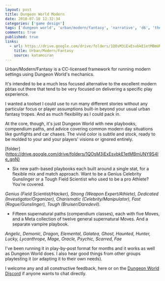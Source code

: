```yaml
---
layout: post
title: Dungeon World Modern
date: 2018-07-18 12:32:34
categories: ['game design']
tags: ['dungeon world', 'urban/modern/fantasy', 'narrative', 'd6', 'theory',  'pbta', 'apocalypse world', 'rpglet']
comments: true
published: true
links:
  - url: https://drive.google.com/drive/folders/1QOsM3iExEsvbkE1etMBmUNY9S4Ie_gnN
    title: Urban/Modern/Fantasy
    source: katamoiran
---
```


Urban/Modern/Fantasy is a CC-licensed framework for running modern settings using Dungeon World's mechanics.

It's intended to be a much less focused alternative to the excellent modern pbtas out there that tend to be very focused on delivering a specific play experience.

I wanted a toolset I could use to run many different stories without any particular focus or player assumptions built-in beyond your usual urban fantasy tropes. And as much flexibility as I could pack in.

At the core, though, it's just Dungeon World with new playbooks, compendium paths, and advice covering common modern day situations like gunfights and car chases. The vivid color is subtle and stock, ready to be molded to your and your players' visions or ignored entirely.

<!--more-->

[folder](https://drive.google.com/drive/folders/1QOsM3iExEsvbkE1etMBmUNY9S4Ie_gnN}

* Six new path-based playbooks each built around a single stat, for a flexible mix and match approach. Want to be a Genius Celebrity Gunslinger or a Tough Field Scientist who used to be a pro Athlete? You're covered.

*Genius (Field Scientist/Hacker), Strong (Weapon Expert/Athlete), Dedicated (Investigator/Organizer), Charismatic (Celebrity/Manipulator), Fast (Rogue/Gunslinger), Tough (Bruiser/Daredevil).*

* Fifteen supernatural paths (compendium classes), each with five Moves, and a Meta collection of twelve general supernatural Moves. And a separate vampire playbook.

*Angelic, Demonic, Dragon, Elemental, Galatea, Ghost, Haunted, Hunter, Lucky, Lycanthrope, Mage, Oracle, Psychic, Scarred, Fae*

I've been running it in play-by-post format for months and it works as well as Dungeon World does. I also hear good things from other groups playtesting it (or adapting it to their own needs).

I welcome any and all constructive feedback, here or on the [Dungeon World Discord](https://discord.gg/Ue7cQwk) if anyone wants to chat directly.
